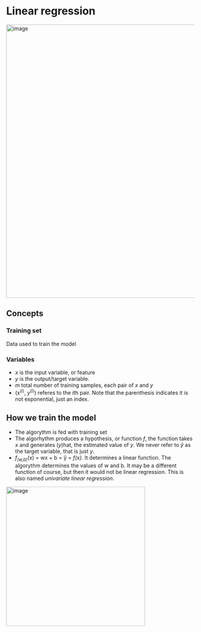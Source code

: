 # Linear regression

<img width="728" alt="image" src="https://user-images.githubusercontent.com/43887905/182031128-2597c0ff-93c3-498f-a606-3cc72e0c7162.png">

## Concepts

### Training set
Data used to train the model

### Variables
  - *x* is the input variable, or feature
   -  *y* is the output/target variable.
   -  *m* total number of training samples, each pair of *x* and *y*
   -  (*x*<sup>(i)</sup>, *y*<sup>(i)</sup>) referes to the *i*th pair. Note that the parenthesis indicates it is not exponential, just an index.

## How we train the model
- The algorythm is fed with training set
- The algorhythm produces a hypothesis, or function *f*, the function takes *x* and generates (*y*)hat, the estimated value of *y*. We never refer to *ŷ* as the target variable, that is just *y*.
- *f<sub>(w,b)</sub>*(x) = wx + b = ŷ = *f(x)*. It determines a linear function. The algorythm determines the values of w and b. It may be a different function of course, but then it would not be linear regression. This is also named *univariate linear regression*. 
<img width="371" alt="image" src="https://user-images.githubusercontent.com/43887905/182044041-71ea724f-d8d1-46c0-a266-a53fb80047fe.png">






